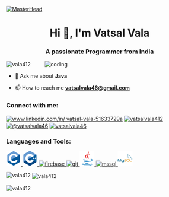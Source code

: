 [![MasterHead](https://mir-s3-cdn-cf.behance.net/project_modules/fs/79731568097599.5b50bca477735.jpg)](https://vala412.io)
<h1 align="center">Hi 👋, I'm Vatsal Vala</h1>
<h3 align="center">A passionate Programmer from India</h3>
<img align="right" alt="coding" width="400" src="https://cdn.dribbble.com/users/1162077/screenshots/3848914/programmer.gif">

<p align="left"> <img src="https://komarev.com/ghpvc/?username=vala412&label=Profile%20views&color=0e75b6&style=flat" alt="vala412" /> </p>

- 💬 Ask me about **Java**

- 📫 How to reach me **vatsalvala46@gmail.com**

<h3 align="left">Connect with me:</h3>
<p align="left">
<a href="https://linkedin.com/in/www.linkedin.com/in/ vatsal-vala-51633729a" target="blank"><img align="center" src="https://raw.githubusercontent.com/rahuldkjain/github-profile-readme-generator/master/src/images/icons/Social/linked-in-alt.svg" alt="www.linkedin.com/in/ vatsal-vala-51633729a" height="30" width="40" /></a>
<a href="https://instagram.com/vatsalvala412" target="blank"><img align="center" src="https://raw.githubusercontent.com/rahuldkjain/github-profile-readme-generator/master/src/images/icons/Social/instagram.svg" alt="vatsalvala412" height="30" width="40" /></a>
<a href="https://www.hackerrank.com/@vatsalvala46" target="blank"><img align="center" src="https://raw.githubusercontent.com/rahuldkjain/github-profile-readme-generator/master/src/images/icons/Social/hackerrank.svg" alt="@vatsalvala46" height="30" width="40" /></a>
<a href="https://www.leetcode.com/vatsalvala46" target="blank"><img align="center" src="https://raw.githubusercontent.com/rahuldkjain/github-profile-readme-generator/master/src/images/icons/Social/leet-code.svg" alt="vatsalvala46" height="30" width="40" /></a>
</p>

<h3 align="left">Languages and Tools:</h3>
<p align="left"> <a href="https://www.cprogramming.com/" target="_blank" rel="noreferrer"> <img src="https://raw.githubusercontent.com/devicons/devicon/master/icons/c/c-original.svg" alt="c" width="40" height="40"/> </a> <a href="https://www.w3schools.com/cpp/" target="_blank" rel="noreferrer"> <img src="https://raw.githubusercontent.com/devicons/devicon/master/icons/cplusplus/cplusplus-original.svg" alt="cplusplus" width="40" height="40"/> </a> <a href="https://firebase.google.com/" target="_blank" rel="noreferrer"> <img src="https://www.vectorlogo.zone/logos/firebase/firebase-icon.svg" alt="firebase" width="40" height="40"/> </a> <a href="https://git-scm.com/" target="_blank" rel="noreferrer"> <img src="https://www.vectorlogo.zone/logos/git-scm/git-scm-icon.svg" alt="git" width="40" height="40"/> </a> <a href="https://www.java.com" target="_blank" rel="noreferrer"> <img src="https://raw.githubusercontent.com/devicons/devicon/master/icons/java/java-original.svg" alt="java" width="40" height="40"/> </a> <a href="https://www.microsoft.com/en-us/sql-server" target="_blank" rel="noreferrer"> <img src="https://www.svgrepo.com/show/303229/microsoft-sql-server-logo.svg" alt="mssql" width="40" height="40"/> </a> <a href="https://www.mysql.com/" target="_blank" rel="noreferrer"> <img src="https://raw.githubusercontent.com/devicons/devicon/master/icons/mysql/mysql-original-wordmark.svg" alt="mysql" width="40" height="40"/> </a> </p>

<p><img align="left" src="https://github-readme-stats.vercel.app/api/top-langs?username=vala412&show_icons=true&locale=en&layout=compact" alt="vala412" /></p>

<p>&nbsp;<img align="center" src="https://github-readme-stats.vercel.app/api?username=vala412&show_icons=true&locale=en" alt="vala412" /></p>

<p><img align="center" src="https://github-readme-streak-stats.herokuapp.com/?user=vala412&" alt="vala412" /></p>
